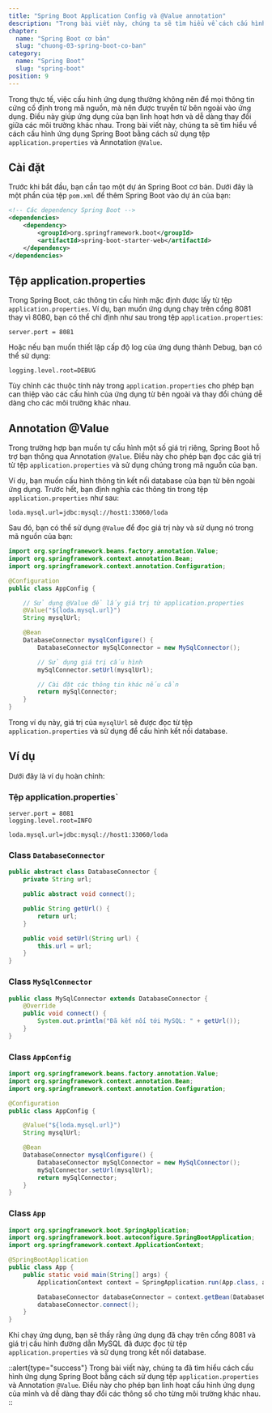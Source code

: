 ```yaml
---
title: "Spring Boot Application Config và @Value annotation"
description: "Trong bài viết này, chúng ta sẽ tìm hiểu về cách cấu hình ứng dụng Spring Boot bằng cách sử dụng tệp application.properties và Annotation @Value"
chapter:
  name: "Spring Boot cơ bản"
  slug: "chuong-03-spring-boot-co-ban"
category:
  name: "Spring Boot"
  slug: "spring-boot"
position: 9
---
```


Trong thực tế, việc cấu hình ứng dụng thường không nên để mọi thông tin cứng cố định trong mã nguồn, mà nên được truyền từ bên ngoài vào ứng dụng. Điều này giúp ứng dụng của bạn linh hoạt hơn và dễ dàng thay đổi giữa các môi trường khác nhau. Trong bài viết này, chúng ta sẽ tìm hiểu về cách cấu hình ứng dụng Spring Boot bằng cách sử dụng tệp `application.properties` và Annotation `@Value`.

## Cài đặt

Trước khi bắt đầu, bạn cần tạo một dự án Spring Boot cơ bản. Dưới đây là một phần của tệp `pom.xml` để thêm Spring Boot vào dự án của bạn:

```xml
<!-- Các dependency Spring Boot -->
<dependencies>
    <dependency>
        <groupId>org.springframework.boot</groupId>
        <artifactId>spring-boot-starter-web</artifactId>
    </dependency>
</dependencies>
```

## Tệp application.properties

Trong Spring Boot, các thông tin cấu hình mặc định được lấy từ tệp `application.properties`. Ví dụ, bạn muốn ứng dụng chạy trên cổng 8081 thay vì 8080, bạn có thể chỉ định như sau trong tệp `application.properties`:

```properties
server.port = 8081
```

Hoặc nếu bạn muốn thiết lập cấp độ log của ứng dụng thành Debug, bạn có thể sử dụng:

```properties
logging.level.root=DEBUG
```

Tùy chỉnh các thuộc tính này trong `application.properties` cho phép bạn can thiệp vào các cấu hình của ứng dụng từ bên ngoài và thay đổi chúng dễ dàng cho các môi trường khác nhau.

## Annotation @Value

Trong trường hợp bạn muốn tự cấu hình một số giá trị riêng, Spring Boot hỗ trợ bạn thông qua Annotation `@Value`. Điều này cho phép bạn đọc các giá trị từ tệp `application.properties` và sử dụng chúng trong mã nguồn của bạn.

Ví dụ, bạn muốn cấu hình thông tin kết nối database của bạn từ bên ngoài ứng dụng. Trước hết, bạn định nghĩa các thông tin trong tệp `application.properties` như sau:

```properties
loda.mysql.url=jdbc:mysql://host1:33060/loda
```

Sau đó, bạn có thể sử dụng `@Value` để đọc giá trị này và sử dụng nó trong mã nguồn của bạn:

```java
import org.springframework.beans.factory.annotation.Value;
import org.springframework.context.annotation.Bean;
import org.springframework.context.annotation.Configuration;

@Configuration
public class AppConfig {

    // Sử dụng @Value để lấy giá trị từ application.properties
    @Value("${loda.mysql.url}")
    String mysqlUrl;

    @Bean
    DatabaseConnector mysqlConfigure() {
        DatabaseConnector mySqlConnector = new MySqlConnector();

        // Sử dụng giá trị cấu hình
        mySqlConnector.setUrl(mysqlUrl);

        // Cài đặt các thông tin khác nếu cần
        return mySqlConnector;
    }
}
```

Trong ví dụ này, giá trị của `mysqlUrl` sẽ được đọc từ tệp `application.properties` và sử dụng để cấu hình kết nối database.

## Ví dụ

Dưới đây là ví dụ hoàn chỉnh:

### Tệp application.properties`

```properties
server.port = 8081
logging.level.root=INFO

loda.mysql.url=jdbc:mysql://host1:33060/loda
```

### Class `DatabaseConnector`

```java
public abstract class DatabaseConnector {
    private String url;

    public abstract void connect();

    public String getUrl() {
        return url;
    }

    public void setUrl(String url) {
        this.url = url;
    }
}
```

### Class `MySqlConnector`

```java
public class MySqlConnector extends DatabaseConnector {
    @Override
    public void connect() {
        System.out.println("Đã kết nối tới MySQL: " + getUrl());
    }
}
```

### Class `AppConfig`

```java
import org.springframework.beans.factory.annotation.Value;
import org.springframework.context.annotation.Bean;
import org.springframework.context.annotation.Configuration;

@Configuration
public class AppConfig {

    @Value("${loda.mysql.url}")
    String mysqlUrl;

    @Bean
    DatabaseConnector mysqlConfigure() {
        DatabaseConnector mySqlConnector = new MySqlConnector();
        mySqlConnector.setUrl(mysqlUrl);
        return mySqlConnector;
    }
}
```

### Class `App`

```java
import org.springframework.boot.SpringApplication;
import org.springframework.boot.autoconfigure.SpringBootApplication;
import org.springframework.context.ApplicationContext;

@SpringBootApplication
public class App {
    public static void main(String[] args) {
        ApplicationContext context = SpringApplication.run(App.class, args);

        DatabaseConnector databaseConnector = context.getBean(DatabaseConnector.class);
        databaseConnector.connect();
    }
}
```

Khi chạy ứng dụng, bạn sẽ thấy rằng ứng dụng đã chạy trên cổng 8081 và giá trị cấu hình đường dẫn MySQL đã được đọc từ tệp `application.properties` và sử dụng trong kết nối database.

::alert{type="success"}
Trong bài viết này, chúng ta đã tìm hiểu cách cấu hình ứng dụng Spring Boot bằng cách sử dụng tệp `application.properties` và Annotation `@Value`. Điều này cho phép bạn linh hoạt cấu hình ứng dụng của mình và dễ dàng thay đổi các thông số cho từng môi trường khác nhau.
::
